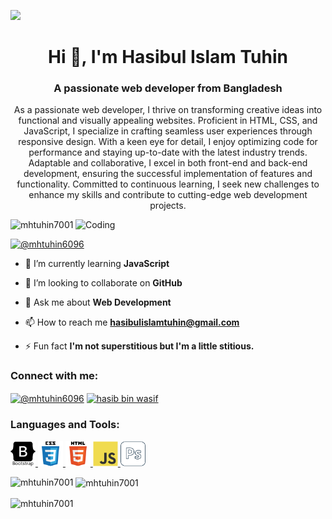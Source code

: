 ![](https://scontent.fdac27-1.fna.fbcdn.net/v/t39.30808-6/430204797_919652449694170_2987258005327267950_n.png?stp=dst-jpg&_nc_cat=109&ccb=1-7&_nc_sid=552c78&_nc_eui2=AeErdO5XePCmCwnJE5suIUIwqBjvvV41gk6oGO-9XjWCTijAzo2po11CR6n1dFxKON-I0ZiIEGUBc1iDQ6epFbU4&_nc_ohc=dzBB5aMnLuMAX-PiMZ1&_nc_ht=scontent.fdac27-1.fna&oh=00_AfDQnxkp6GKJh4Kyx51s_fQ0enCRMhFSmEo4zfHOvvqiXg&oe=65E63705)
<h1 align="center">Hi 👋, I'm Hasibul Islam Tuhin</h1>
<h3 align="center">A passionate web developer from Bangladesh</h3>
<p align="center">As a passionate web developer, I thrive on transforming creative ideas into functional and visually appealing websites. Proficient in HTML, CSS, and JavaScript, I specialize in crafting seamless user experiences through responsive design. With a keen eye for detail, I enjoy optimizing code for performance and staying up-to-date with the latest industry trends. Adaptable and collaborative, I excel in both front-end and back-end development, ensuring the successful implementation of features and functionality. Committed to continuous learning, I seek new challenges to enhance my skills and contribute to cutting-edge web development projects.</p>
<img align="right" alt="Coding" width="400" src="https://cdn.dribbble.com/users/1162077/screenshots/3848914/programmer.gif">

<p align="left"> <img src="https://komarev.com/ghpvc/?username=mhtuhin7001&label=Profile%20views&color=0e75b6&style=flat" alt="mhtuhin7001" /> </p>

<p align="left"> <a href="https://twitter.com/@mhtuhin6096" target="blank"><img src="https://img.shields.io/twitter/follow/@mhtuhin6096?logo=twitter&style=for-the-badge" alt="@mhtuhin6096" /></a> </p>

- 🌱 I’m currently learning **JavaScript**

- 👯 I’m looking to collaborate on **GitHub**

- 💬 Ask me about **Web Development**

- 📫 How to reach me **hasibulislamtuhin@gmail.com**

- ⚡ Fun fact **I'm not superstitious but I'm a little stitious.**

<h3 align="left">Connect with me:</h3>
<p align="left">
<a href="https://twitter.com/@mhtuhin6096" target="blank"><img align="center" src="https://raw.githubusercontent.com/rahuldkjain/github-profile-readme-generator/master/src/images/icons/Social/twitter.svg" alt="@mhtuhin6096" height="30" width="40" /></a>
<a href="https://fb.com/hasib bin wasif" target="blank"><img align="center" src="https://raw.githubusercontent.com/rahuldkjain/github-profile-readme-generator/master/src/images/icons/Social/facebook.svg" alt="hasib bin wasif" height="30" width="40" /></a>
</p>

<h3 align="left">Languages and Tools:</h3>
<p align="left"> <a href="https://getbootstrap.com" target="_blank" rel="noreferrer"> <img src="https://raw.githubusercontent.com/devicons/devicon/master/icons/bootstrap/bootstrap-plain-wordmark.svg" alt="bootstrap" width="40" height="40"/> </a> <a href="https://www.w3schools.com/css/" target="_blank" rel="noreferrer"> <img src="https://raw.githubusercontent.com/devicons/devicon/master/icons/css3/css3-original-wordmark.svg" alt="css3" width="40" height="40"/> </a> <a href="https://www.w3.org/html/" target="_blank" rel="noreferrer"> <img src="https://raw.githubusercontent.com/devicons/devicon/master/icons/html5/html5-original-wordmark.svg" alt="html5" width="40" height="40"/> </a> <a href="https://developer.mozilla.org/en-US/docs/Web/JavaScript" target="_blank" rel="noreferrer"> <img src="https://raw.githubusercontent.com/devicons/devicon/master/icons/javascript/javascript-original.svg" alt="javascript" width="40" height="40"/> </a> <a href="https://www.photoshop.com/en" target="_blank" rel="noreferrer"> <img src="https://raw.githubusercontent.com/devicons/devicon/master/icons/photoshop/photoshop-line.svg" alt="photoshop" width="40" height="40"/> </a> </p>

<p><img align="left" src="https://github-readme-stats.vercel.app/api/top-langs?username=mhtuhin7001&show_icons=true&locale=en&layout=compact" alt="mhtuhin7001" /></p>

<p>&nbsp;<img align="center" src="https://github-readme-stats.vercel.app/api?username=mhtuhin7001&show_icons=true&locale=en" alt="mhtuhin7001" /></p>

<p><img align="center" src="https://github-readme-streak-stats.herokuapp.com/?user=mhtuhin7001&" alt="mhtuhin7001" /></p>
